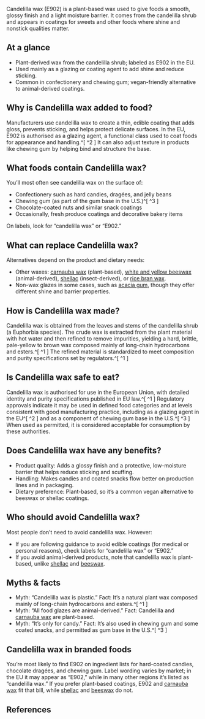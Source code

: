 Candelilla wax (E902) is a plant-based wax used to give foods a smooth, glossy finish and a light moisture barrier. It comes from the candelilla shrub and appears in coatings for sweets and other foods where shine and nonstick qualities matter.
<!--more-->

## At a glance
- Plant-derived wax from the candelilla shrub; labeled as E902 in the EU.
- Used mainly as a glazing or coating agent to add shine and reduce sticking.
- Common in confectionery and chewing gum; vegan-friendly alternative to animal-derived coatings.

## Why is Candelilla wax added to food?
Manufacturers use candelilla wax to create a thin, edible coating that adds gloss, prevents sticking, and helps protect delicate surfaces. In the EU, E902 is authorised as a glazing agent, a functional class used to coat foods for appearance and handling.^[ ^2 ] It can also adjust texture in products like chewing gum by helping bind and structure the base.

## What foods contain Candelilla wax?
You’ll most often see candelilla wax on the surface of:
- Confectionery such as hard candies, dragées, and jelly beans
- Chewing gum (as part of the gum base in the U.S.)^[ ^3 ]
- Chocolate-coated nuts and similar snack coatings
- Occasionally, fresh produce coatings and decorative bakery items

On labels, look for “candelilla wax” or “E902.”

## What can replace Candelilla wax?
Alternatives depend on the product and dietary needs:
- Other waxes: [carnauba wax](/e903-carnauba-wax) (plant-based), [white and yellow beeswax](/e901-white-and-yellow-beeswax) (animal-derived), [shellac](/e904-shellac) (insect-derived), or [rice bran wax](/e908-rice-bran-wax).
- Non-wax glazes in some cases, such as [acacia gum](/e414-acacia-gum), though they offer different shine and barrier properties.

## How is Candelilla wax made?
Candelilla wax is obtained from the leaves and stems of the candelilla shrub (a Euphorbia species). The crude wax is extracted from the plant material with hot water and then refined to remove impurities, yielding a hard, brittle, pale-yellow to brown wax composed mainly of long-chain hydrocarbons and esters.^[ ^1 ] The refined material is standardized to meet composition and purity specifications set by regulators.^[ ^1 ]

## Is Candelilla wax safe to eat?
Candelilla wax is authorised for use in the European Union, with detailed identity and purity specifications published in EU law.^[ ^1 ] Regulatory approvals indicate it may be used in defined food categories and at levels consistent with good manufacturing practice, including as a glazing agent in the EU^[ ^2 ] and as a component of chewing gum base in the U.S.^[ ^3 ] When used as permitted, it is considered acceptable for consumption by these authorities.

## Does Candelilla wax have any benefits?
- Product quality: Adds a glossy finish and a protective, low-moisture barrier that helps reduce sticking and scuffing.
- Handling: Makes candies and coated snacks flow better on production lines and in packaging.
- Dietary preference: Plant-based, so it’s a common vegan alternative to beeswax or shellac coatings.

## Who should avoid Candelilla wax?
Most people don’t need to avoid candelilla wax. However:
- If you are following guidance to avoid edible coatings (for medical or personal reasons), check labels for “candelilla wax” or “E902.”
- If you avoid animal-derived products, note that candelilla wax is plant-based, unlike [shellac](/e904-shellac) and [beeswax](/e901-white-and-yellow-beeswax).

## Myths & facts
- Myth: “Candelilla wax is plastic.” Fact: It’s a natural plant wax composed mainly of long-chain hydrocarbons and esters.^[ ^1 ]
- Myth: “All food glazes are animal-derived.” Fact: Candelilla and [carnauba wax](/e903-carnauba-wax) are plant-based.
- Myth: “It’s only for candy.” Fact: It’s also used in chewing gum and some coated snacks, and permitted as gum base in the U.S.^[ ^3 ]

## Candelilla wax in branded foods
You’re most likely to find E902 on ingredient lists for hard-coated candies, chocolate dragées, and chewing gum. Label wording varies by market; in the EU it may appear as “E902,” while in many other regions it’s listed as “candelilla wax.” If you prefer plant-based coatings, E902 and [carnauba wax](/e903-carnauba-wax) fit that bill, while [shellac](/e904-shellac) and [beeswax](/e901-white-and-yellow-beeswax) do not.

## References
[^1]: Commission Regulation (EU) No 231/2012 — EU specifications for food additives. https://eur-lex.europa.eu/legal-content/EN/TXT/?uri=CELEX:32012R0231
[^2]: Commission Regulation (EU) No 1129/2011 — Union list of food additives (functional classes and authorised uses). https://eur-lex.europa.eu/legal-content/EN/TXT/?uri=CELEX:32011R1129
[^3]: 21 CFR 172.615 — Chewing gum base (U.S. FDA). https://www.ecfr.gov/current/title-21/chapter-I/subchapter-B/part-172/section-172.615
